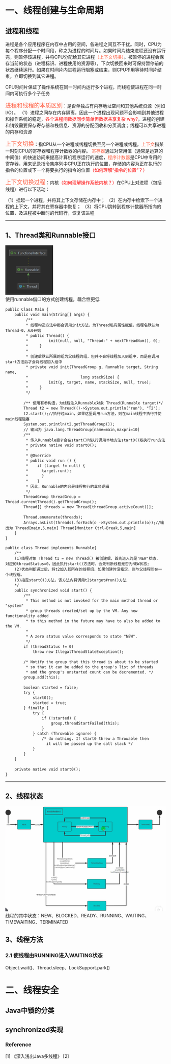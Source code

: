 # 一、线程创建与生命周期
## 进程和线程

进程是各个应用程序在内存中占用的空间，各进程之间互不干扰。同时，CPU为每个程序分配一个时间段，称之为进程的时间片。如果时间片结束进程还没有运行完，则暂停该进程，并将CPU分配给其它进程<font color=tomato>（上下文切换）</font>。被暂停的进程会保存当前的状态（进程标识、进程使用的资源等），下次切换回来时可保持暂停前的状态继续运行。如果在时间片内进程运行阻塞或结束，则CPU不用等待时间片结束，立即切换到其它进程。

CPU时间片保证了操作系统在同一时间内运行多个进程，而线程使进程在同一时间内可执行多个子任务

<font color=tomato size=4>进程和线程的本质区别</font>：是否单独占有内存地址空间和其他系统资源（例如I/O）。
（1）进程之间存在内存隔离，因此一个进程出现问题不会影响到其他进程和操作系统的稳定，<font color=red>各个进程间数据同步简单但数据共享复杂 why?</font>，进程的创建和销毁需要保存寄存器和栈信息、资源的分配回收和分页调度；线程可以共享进程的内存和资源

<font color=tomato size=4>上下文切换</font>：指CPU从一个进程或线程切换至另一个进程或线程。<font color=tomato>上下文</font>指某一时刻CPU的寄存器和程序计数器的内容。
<font color=tomato>寄存器</font>通过对常用值（通常是运算的中间值）的快速访问来提高计算机程序运行的速度，<font color=tomato>程序计数器</font>是CPU中专用的寄存器，用来记录指令集序列中CPU正在执行的位置，存储的内容为正在执行的指令的位置或下一个将要执行的指令的位置<font color=red>（如何理解“指令的位置”？）</font>

<font color=tomato size=4>上下文切换过程</font>：内核<font color=red>（如何理解操作系统内核？）</font>在CPU上对进程（包括线程）进行以下活动：

（1）挂起一个进程，并将其上下文存储在内存中；
（2）在内存中检索下一个进程的上下文，并将其在寄存器中恢复；
（3）将CPU跳转到程序计数器所指向的位置，及进程被中断时的代码行，恢复该进程


---
## 1、Thread类和Runnable接口
<div align=left>
<img width = 150 src = "../../images/线程和runnable接口继承关系.png" />
</div>
使用runnable借口的方式创建线程，耦合性更低

```java{.line-numbers}
public Class Main {
    public void main(String[] args) {
         /**
         * 线程构造方法中都会调用init方法，为Thread私有属性赋值，线程名默认为Thread-0，从0开始
         * public Thread() {
         *         init(null, null, "Thread-" + nextThreadNum(), 0);
         *     }
         *
         * 创建后默认所属的组为父线程的组，但并不会将线程加入到组中，而是在调用start方法后才会将线程加入组中
         * private void init(ThreadGroup g, Runnable target, String name,
         *                       long stackSize) {
         *         init(g, target, name, stackSize, null, true);
         *     }
         */

        /** 使用有参构造，为线程注入Runnable对象 Thread(Runnable target)*/
        Thread t2 = new Thread(()->System.out.println("run"), "T2");
        t2.start();//执行过main，如果这里调用run方法，则在main线程中执行并使main线程阻塞
        System.out.println(t2.getThreadGroup());
        // 输出为 java.lang.ThreadGroup[name=main,maxpri=10]
        /**
         * 传入Runnable后才会在start()时执行调用本地方法start0()取执行run方法
         * private native void start0();
         *
         * @Override
         * public void run () {
         *    if (target != null) {
         *      target.run();
         *      }
         *    }
         * 因此，Runnable的内容是线程执行的业务逻辑
         */
        ThreadGroup threadGroup = Thread.currentThread().getThreadGroup();
        Thread[] threads = new Thread[threadGroup.activeCount()];

        Thread.enumerate(threads);
        Arrays.asList(threads).forEach(o ->System.out.println(o));//输出为 Thread[main,5,main] Thread[Monitor Ctrl-Break,5,main]
    }
}
```
```java{.line-numbers}
public class Thread implements Runnable{
    /**
    (1)线程对象 Thread t1 = new Thread() 被创建后，首先进入的是'NEW'状态，
对应的threadStatus=0，因此执行start()方法时，会先判断线程是否为NEW状态;
    (2)状态判断通过后，将t2加入其所在的线程组，如果创建时没指定，则与父线程同在一个线程组。
    (3)指定start0()方法，该方法内将调用t2$target#run()方法
    */
    public synchronized void start() {
        /**
         * This method is not invoked for the main method thread or "system"
         * group threads created/set up by the VM. Any new functionality added
         * to this method in the future may have to also be added to the VM.
         *
         * A zero status value corresponds to state "NEW".
         */
        if (threadStatus != 0)
            throw new IllegalThreadStateException();

        /* Notify the group that this thread is about to be started
         * so that it can be added to the group's list of threads
         * and the group's unstarted count can be decremented. */
        group.add(this);

        boolean started = false;
        try {
            start0();
            started = true;
        } finally {
            try {
                if (!started) {
                    group.threadStartFailed(this);
                }
            } catch (Throwable ignore) {
                /* do nothing. If start0 threw a Throwable then
                  it will be passed up the call stack */
            }
        }
    }

    private native void start0();
}
```

---
## 2、线程状态
<div align=left>
<img width = 600 src = "../../images/线程生命周期.png"/>
</div>
线程的其中状态：NEW、BLOCKED、READY、RUNNING、WAITING、TIMEWAITING、TERMINATED

## 3、线程方法

### 2.1 使线程由RUNNING进入WAITING状态
Object.wait()、Thread.sleep、LockSupport.park()

# 二、线程安全
## Java中锁的分类
## synchronized实现

### Reference

[1] 《深入浅出Java多线程》
[2] 